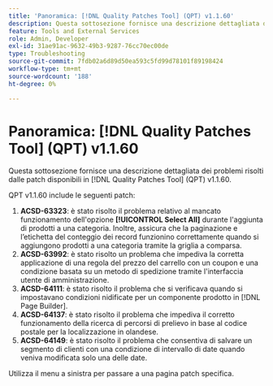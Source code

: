 ```yaml
---
title: 'Panoramica: [!DNL Quality Patches Tool] (QPT) v1.1.60'
description: Questa sottosezione fornisce una descrizione dettagliata dei problemi risolti dalle patch disponibili in  [!DNL Quality Patches Tool] (QPT) v1.1.60.
feature: Tools and External Services
role: Admin, Developer
exl-id: 31ae91ac-9632-49b3-9287-76cc70ec00de
type: Troubleshooting
source-git-commit: 7fdb02a6d89d50ea593c5fd99d78101f89198424
workflow-type: tm+mt
source-wordcount: '188'
ht-degree: 0%

---
```


# Panoramica: [!DNL Quality Patches Tool] (QPT) v1.1.60

Questa sottosezione fornisce una descrizione dettagliata dei problemi risolti dalle patch disponibili in [!DNL Quality Patches Tool] (QPT) v1.1.60.

QPT v1.1.60 include le seguenti patch:

1. **ACSD-63323**: è stato risolto il problema relativo al mancato funzionamento dell&#39;opzione **[!UICONTROL Select All]** durante l&#39;aggiunta di prodotti a una categoria. Inoltre, assicura che la paginazione e l’etichetta del conteggio dei record funzionino correttamente quando si aggiungono prodotti a una categoria tramite la griglia a comparsa.
1. **ACSD-63992**: è stato risolto un problema che impediva la corretta applicazione di una regola del prezzo del carrello con un coupon e una condizione basata su un metodo di spedizione tramite l&#39;interfaccia utente di amministrazione.
1. **ACSD-64111**: è stato risolto il problema che si verificava quando si impostavano condizioni nidificate per un componente prodotto in [!DNL Page Builder].
1. **ACSD-64137**: è stato risolto il problema che impediva il corretto funzionamento della ricerca di percorsi di prelievo in base al codice postale per la localizzazione in olandese.
1. **ACSD-64149**: è stato risolto il problema che consentiva di salvare un segmento di clienti con una condizione di intervallo di date quando veniva modificata solo una delle date.

Utilizza il menu a sinistra per passare a una pagina patch specifica.
